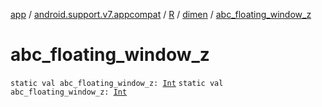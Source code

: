 [app](../../../index.md) / [android.support.v7.appcompat](../../index.md) / [R](../index.md) / [dimen](index.md) / [abc_floating_window_z](.)

# abc_floating_window_z

`static val abc_floating_window_z: `[`Int`](https://kotlinlang.org/api/latest/jvm/stdlib/kotlin/-int/index.html)
`static val abc_floating_window_z: `[`Int`](https://kotlinlang.org/api/latest/jvm/stdlib/kotlin/-int/index.html)